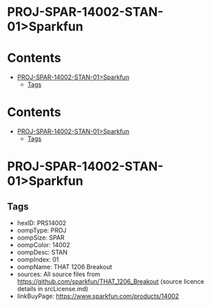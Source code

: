 
PROJ-SPAR-14002-STAN-01>Sparkfun
================================

Contents
========

* [PROJ-SPAR-14002-STAN-01>Sparkfun](#proj-spar-14002-stan-01sparkfun)
	* [Tags](#tags)

Contents
========

* [PROJ-SPAR-14002-STAN-01>Sparkfun](#proj-spar-14002-stan-01sparkfun)
	* [Tags](#tags)

# PROJ-SPAR-14002-STAN-01>Sparkfun

## Tags

- hexID: PRS14002
- oompType: PROJ
- oompSize: SPAR
- oompColor: 14002
- oompDesc: STAN
- oompIndex: 01
- oompName: THAT 1206 Breakout
- sources: All source files from https://github.com/sparkfun/THAT_1206_Breakout (source licence details in srcLicense.md)
- linkBuyPage: https://www.sparkfun.com/products/14002
